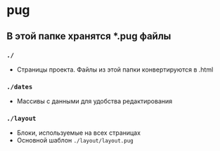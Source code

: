 # pug

## В этой папке хранятся *.pug файлы

### `./`
- Страницы проекта. Файлы из этой папки конвертируются в .html

### `./dates`
- Массивы с данными для удобства редактирования

### `./layout`
- Блоки, используемые на всех страницах
- Основной шаблон `./layout/layout.pug`
